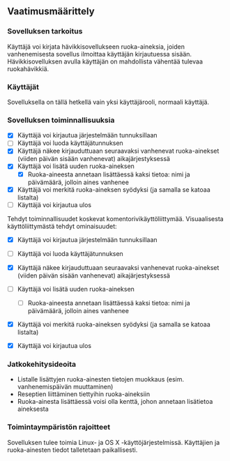 ## Vaatimusmäärittely

### Sovelluksen tarkoitus
Käyttäjä voi kirjata hävikkisovellukseen ruoka-aineksia, joiden vanhenemisesta sovellus ilmoittaa käyttäjän kirjautuessa sisään. Hävikkisovelluksen avulla käyttäjän on mahdollista vähentää tulevaa ruokahävikkiä.

### Käyttäjät
Sovelluksella on tällä hetkellä vain yksi käyttäjärooli, normaali käyttäjä.

### Sovelluksen toiminnallisuuksia

- [x] Käyttäjä voi kirjautua järjestelmään tunnuksillaan
- [ ] Käyttäjä voi luoda käyttäjätunnuksen
- [x] Käyttäjä näkee kirjauduttuaan seuraavaksi vanhenevat ruoka-ainekset (viiden päivän sisään vanhenevat) aikajärjestyksessä
- [x] Käyttäjä voi lisätä uuden ruoka-aineksen
    - [x] Ruoka-aineesta annetaan lisättäessä kaksi tietoa: nimi ja päivämäärä, jolloin aines vanhenee
- [x] Käyttäjä voi merkitä ruoka-aineksen syödyksi (ja samalla se katoaa listalta)
- [ ] Käyttäjä voi kirjautua ulos

Tehdyt toiminnallisuudet koskevat komentorivikäyttöliittymää. Visuaalisesta käyttöliittymästä tehdyt ominaisuudet:

- [x] Käyttäjä voi kirjautua järjestelmään tunnuksillaan
- [ ] Käyttäjä voi luoda käyttäjätunnuksen
- [x] Käyttäjä näkee kirjauduttuaan seuraavaksi vanhenevat ruoka-ainekset (viiden päivän sisään vanhenevat) aikajärjestyksessä
- [ ] Käyttäjä voi lisätä uuden ruoka-aineksen
    - [ ] Ruoka-aineesta annetaan lisättäessä kaksi tietoa: nimi ja päivämäärä, jolloin aines vanhenee
- [x] Käyttäjä voi merkitä ruoka-aineksen syödyksi (ja samalla se katoaa listalta)
- [x] Käyttäjä voi kirjautua ulos


### Jatkokehitysideoita
- Listalle lisättyjen ruoka-ainesten tietojen muokkaus (esim. vanhenemispäivän muuttaminen)
- Reseptien liittäminen tiettyihin ruoka-aineksiin
- Ruoka-ainesta lisättäessä voisi olla kenttä, johon annetaan lisätietoa aineksesta

### Toimintaympäristön rajoitteet

Sovelluksen tulee toimia Linux- ja OS X -käyttöjärjestelmissä. Käyttäjien ja ruoka-ainesten tiedot talletetaan paikallisesti.

